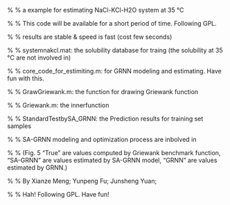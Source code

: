 % % a example for estimating NaCl-KCl-H2O system at 35 ℃

% % This code will be available for a short period of time. Following GPL. 

% % results are stable & speed is fast (cost few seconds)

% % systemnakcl.mat: the solubility database for traing (the solubility at 35 ℃ are not involved in)

% % core_code_for_estimiting.m: for GRNN modeling and estimating. Have fun with this.

% % GrawGriewank.m: the function for drawing Griewank function

% % Griewank.m: the innerfunction

% % StandardTestbySA_GRNN: the Prediction results for training set samples

% % SA-GRNN modeling and optimization process are inbolved in

% % (Fig. 5 “True” are values computed by Griewank benchmark function, “SA-GRNN” are values estimated by SA-GRNN model, “GRNN” are values estimated by GRNN.)

% % By Xianze Meng; Yunpeng Fu; Junsheng Yuan;

% % Hah! Following GPL. Have fun!
